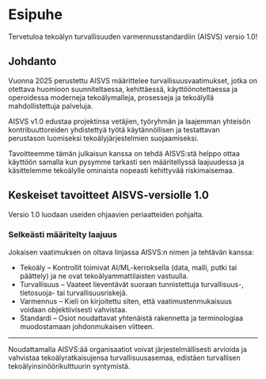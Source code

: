 # Esipuhe

Tervetuloa tekoälyn turvallisuuden varmennusstandardiin (AISVS) versio 1.0!

## Johdanto

Vuonna 2025 perustettu AISVS määrittelee turvallisuusvaatimukset, jotka on otettava huomioon suunniteltaessa, kehittäessä, käyttöönotettaessa ja operoidessa moderneja tekoälymalleja, prosesseja ja tekoälyllä mahdollistettuja palveluja.

AISVS v1.0 edustaa projektinsa vetäjien, työryhmän ja laajemman yhteisön kontribuuttoreiden yhdistettyä työtä käytännöllisen ja testattavan perustason luomiseksi tekoälyjärjestelmien suojaamiseksi.

Tavoitteemme tämän julkaisun kanssa on tehdä AISVS:stä helppo ottaa käyttöön samalla kun pysymme tarkasti sen määritellyssä laajuudessa ja käsittelemme tekoälylle ominaista nopeasti kehittyvää riskimaisemaa.

## Keskeiset tavoitteet AISVS-versiolle 1.0

Versio 1.0 luodaan useiden ohjaavien periaatteiden pohjalta.

### Selkeästi määritelty laajuus

Jokaisen vaatimuksen on oltava linjassa AISVS:n nimen ja tehtävän kanssa:

* Tekoäly – Kontrollit toimivat AI/ML-kerroksella (data, malli, putki tai päättely) ja ne ovat tekoälyammattilaisten vastuulla.
* Turvallisuus – Vaateet lieventävät suoraan tunnistettuja turvallisuus-, tietosuoja- tai turvallisuusriskejä.
* Varmennus – Kieli on kirjoitettu siten, että vaatimustenmukaisuus voidaan objektiivisesti vahvistaa.
* Standardi – Osiot noudattavat yhtenäistä rakennetta ja terminologiaa muodostamaan johdonmukaisen viitteen.
  ​
---

Noudattamalla AISVS:ää organisaatiot voivat järjestelmällisesti arvioida ja vahvistaa tekoälyratkaisujensa turvallisuusasemaa, edistäen turvallisen tekoälyinsinöörikulttuurin syntymistä.

